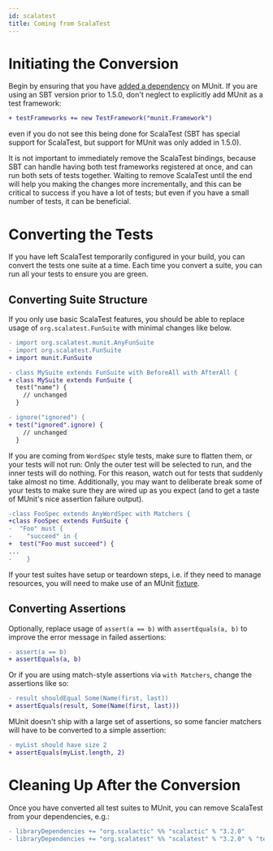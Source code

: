 ```yaml
---
id: scalatest
title: Coming from ScalaTest
---
```


# Initiating the Conversion

Begin by ensuring that you have
[added a dependency](./getting-started.html#quick-start) on MUnit. If you are
using an SBT version prior to 1.5.0, don't neglect to explicitly add MUnit as a test framework:

```diff
+ testFrameworks += new TestFramework("munit.Framework")
```

even if you do not see this being done for ScalaTest (SBT has special support
for ScalaTest, but support for MUnit was only added in 1.5.0).

It is not important to immediately remove the ScalaTest bindings, because SBT
can handle having both test frameworks registered at once, and can run both sets
of tests together. Waiting to remove ScalaTest until the end will help you
making the changes more incrementally, and this can be critical to success if
you have a lot of tests; but even if you have a small number of tests, it can be
beneficial.

# Converting the Tests

If you have left ScalaTest temporarily configured in your build, you can convert
the tests one suite at a time. Each time you convert a suite, you can run all
your tests to ensure you are green.

## Converting Suite Structure

If you only use basic ScalaTest features, you should be able to replace usage of
`org.scalatest.FunSuite` with minimal changes like below.

```diff
- import org.scalatest.munit.AnyFunSuite
- import org.scalatest.FunSuite
+ import munit.FunSuite

- class MySuite extends FunSuite with BeforeAll with AfterAll {
+ class MySuite extends FunSuite {
  test("name") {
    // unchanged
  }

- ignore("ignored") {
+ test("ignored".ignore) {
    // unchanged
  }
```

If you are coming from `WordSpec` style tests, make sure to flatten them, or your tests
will not run: Only the outer test will be selected to run, and the inner tests will do
nothing. For this reason, watch out for tests that suddenly take almost no time.
Additionally, you may want to deliberate break some of your tests to make sure
they are wired up as you expect (and to get a taste of MUnit's nice assertion
failure output).

```diff
-class FooSpec extends AnyWordSpec with Matchers {
+class FooSpec extends FunSuite {
-  "Foo" must {
-    "succeed" in {
+  test("Foo must succeed") {
...
-    }

```

If your test suites have setup or teardown steps, i.e. if they need to manage
resources, you will need to make use of an MUnit [fixture](./fixtures.html).

## Converting Assertions

Optionally, replace usage of `assert(a == b)` with `assertEquals(a, b)` to
improve the error message in failed assertions:

```diff
- assert(a == b)
+ assertEquals(a, b)
```

Or if you are using match-style assertions via `with Matchers`, change the
assertions like so:

```diff
- result shouldEqual Some(Name(first, last))
+ assertEquals(result, Some(Name(first, last)))
```

MUnit doesn't ship with a large set of assertions, so some fancier matchers will
have to be converted to a simple assertion:

```diff
- myList should have size 2
+ assertEquals(myList.length, 2)
```

# Cleaning Up After the Conversion

Once you have converted all test suites to MUnit, you can remove ScalaTest from
your dependencies, e.g.:

```diff
- libraryDependencies += "org.scalactic" %% "scalactic" % "3.2.0"
- libraryDependencies += "org.scalatest" %% "scalatest" % "3.2.0" % "test"
```
